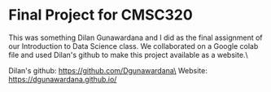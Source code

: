 # Final Project for CMSC320
This was something Dilan Gunawardana and I did as the final assignment of our Introduction to Data Science class. We collaborated on a Google colab file and used Dilan's github to make this project available as a website.\

Dilan's github: https://github.com/Dgunawardana\
Website: https://dgunawardana.github.io/
